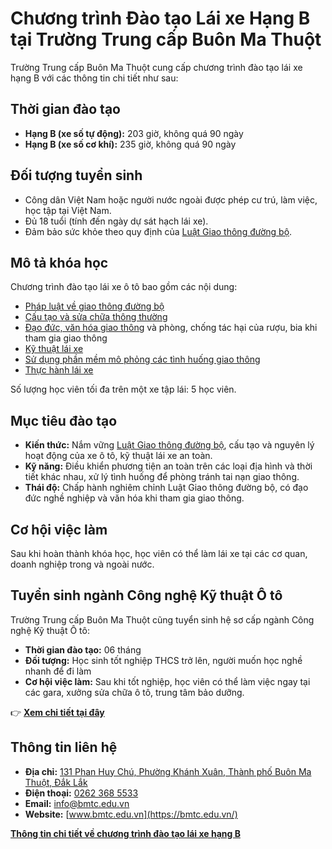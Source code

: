 # Chương trình Đào tạo Lái xe Hạng B tại Trường Trung cấp Buôn Ma Thuột

Trường Trung cấp Buôn Ma Thuột cung cấp chương trình đào tạo lái xe hạng B với các thông tin chi tiết như sau:

## Thời gian đào tạo

- **Hạng B (xe số tự động):** 203 giờ, không quá 90 ngày
- **Hạng B (xe số cơ khí):** 235 giờ, không quá 90 ngày

## Đối tượng tuyển sinh

- Công dân Việt Nam hoặc người nước ngoài được phép cư trú, làm việc, học tập tại Việt Nam.
- Đủ 18 tuổi (tính đến ngày dự sát hạch lái xe).
- Đảm bảo sức khỏe theo quy định của [Luật Giao thông đường bộ](https://bmtc.edu.vn/luat-giao-thong-duong-bo/).

## Mô tả khóa học

Chương trình đào tạo lái xe ô tô bao gồm các nội dung:

- [Pháp luật về giao thông đường bộ](https://bmtc.edu.vn/phap-luat-giao-thong/)
- [Cấu tạo và sửa chữa thông thường](https://bmtc.edu.vn/cau-tao-sua-chua-xe/)
- [Đạo đức, văn hóa giao thông](https://bmtc.edu.vn/van-hoa-giao-thong/) và phòng, chống tác hại của rượu, bia khi tham gia giao thông
- [Kỹ thuật lái xe](https://bmtc.edu.vn/ky-thuat-lai-xe/)
- [Sử dụng phần mềm mô phỏng các tình huống giao thông](https://bmtc.edu.vn/mo-phong-giao-thong/)
- [Thực hành lái xe](https://bmtc.edu.vn/thuc-hanh-lai-xe/)

Số lượng học viên tối đa trên một xe tập lái: 5 học viên.

## Mục tiêu đào tạo

- **Kiến thức:** Nắm vững [Luật Giao thông đường bộ](https://bmtc.edu.vn/luat-giao-thong-duong-bo/), cấu tạo và nguyên lý hoạt động của xe ô tô, kỹ thuật lái xe an toàn.
- **Kỹ năng:** Điều khiển phương tiện an toàn trên các loại địa hình và thời tiết khác nhau, xử lý tình huống để phòng tránh tai nạn giao thông.
- **Thái độ:** Chấp hành nghiêm chỉnh Luật Giao thông đường bộ, có đạo đức nghề nghiệp và văn hóa khi tham gia giao thông.

## Cơ hội việc làm

Sau khi hoàn thành khóa học, học viên có thể làm lái xe tại các cơ quan, doanh nghiệp trong và ngoài nước.

## Tuyển sinh ngành Công nghệ Kỹ thuật Ô tô

Trường Trung cấp Buôn Ma Thuột cũng tuyển sinh hệ sơ cấp ngành Công nghệ Kỹ thuật Ô tô:

- **Thời gian đào tạo:** 06 tháng
- **Đối tượng:** Học sinh tốt nghiệp THCS trở lên, người muốn học nghề nhanh để đi làm
- **Cơ hội việc làm:** Sau khi tốt nghiệp, học viên có thể làm việc ngay tại các gara, xưởng sửa chữa ô tô, trung tâm bảo dưỡng.

👉 **[Xem chi tiết tại đây](https://bmtc.edu.vn/3314-2/)**

## Thông tin liên hệ

- **Địa chỉ:** [131 Phan Huy Chú, Phường Khánh Xuân, Thành phố Buôn Ma Thuột, Đắk Lắk](https://bmtc.edu.vn/lien-he/)
- **Điện thoại:** [0262 368 5533](tel:02623685533)
- **Email:** [info@bmtc.edu.vn](mailto:info@bmtc.edu.vn)
- **Website:** [www.bmtc.edu.vn](https://bmtc.edu.vn/)

**[Thông tin chi tiết về chương trình đào tạo lái xe hạng B](https://bmtc.edu.vn/lai-xe-hang-b/)**
